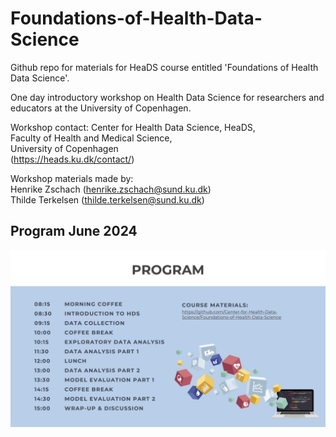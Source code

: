 # Foundations-of-Health-Data-Science

Github repo for materials for HeaDS course entitled 'Foundations of Health Data Science'. 

One day introductory workshop on Health Data Science for researchers and educators at the University of Copenhagen.

Workshop contact:
Center for Health Data Science, HeaDS, <br>
Faculty of Health and Medical Science, <br>
University of Copenhagen <br>
(https://heads.ku.dk/contact/) <br>

Workshop materials made by: <br>
Henrike Zschach (henrike.zschach@sund.ku.dk) <br>
Thilde Terkelsen (thilde.terkelsen@sund.ku.dk) <br>


## Program June 2024
![image](https://github.com/Center-for-Health-Data-Science/Foundations-of-Health-Data-Science/blob/main/FHDS_PROGRAM.png)
